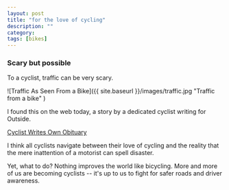 ```yaml
---
layout: post
title: "for the love of cycling"
description: ""
category: 
tags: [bikes]
---
```



### Scary but possible

To a cyclist, traffic can be very scary.

![Traffic As Seen From a Bike]({{ site.baseurl }}/images/traffic.jpg
 "Traffic from a bike" )

I found this on the web today, a story by a dedicated cyclist writing
for Outside.

[Cyclist Writes Own Obituary](https://www.outsideonline.com/2193266/my-own-bike-obituary)

I think all cyclists navigate between their love of cycling and the
reality that the mere inattention of a motorist can spell disaster.

Yet, what to do? Nothing improves the world like bicycling. More and
more of us are becoming cyclists -- it's up to us to fight for safer
roads and driver awareness.
